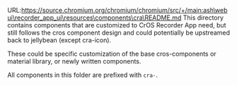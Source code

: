 URL:https://source.chromium.org/chromium/chromium/src/+/main:ash\webui\recorder_app_ui\resources\components\cra\README.md
This directory contains components that are customized to CrOS Recorder App
need, but still follows the cros component design and could potentially be
upstreamed back to jellybean (except cra-icon).

These could be specific customization of the base cros-components or material
library, or newly written components.

All components in this folder are prefixed with `cra-`.
